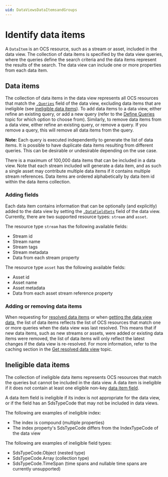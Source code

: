 ```yaml
---
uid: DataViewsDataItemsandGroups
---
```


# Identify data items

A `DataItem` is an OCS resource, such as a stream or asset, included in the data view. The collection of data items is specified by the data view queries, where the queries define the search criteria and the data items represent the results of the search. The data view can include one or more properties from each data item.

## Data items

The collection of data items in the data view represents all OCS resources that match the [`.Queries`](xref:DataViewsQueries) field of the data view, excluding data items that are ineligible (see [ineligible data items](#ineligible-data-items)). To add data items to a data view, either refine an existing query, or add a new query (refer to the [Define Queries](xref:DataViewsQueries) topic for which option to choose from). Similarly, to remove data items from a data view, either refine an existing query, or remove a query. If you remove a query, this will remove all data items from the query.

**Note:** Each query is executed independently to generate the list of data items. It is possible to have duplicate data items resulting from different queries. This can be desirable or undesirable depending on the use case.

There is a maximum of 100,000 data items that can be included in a data view. Note that each stream included will generate a data item, and as such a single asset may contribute multiple data items if it contains multiple stream references. Data items are ordered alphabetically by data item id within the data items collection.

### Adding fields

Each data item contains information that can be optionally (and explicitly) added to the data view by setting the [`.DataFieldSets`](xref:DataViewsFieldSets) field of the data view. Currently, there are two supported resource types: `stream` and `asset`.

The resource type `stream` has the following available fields:

* Stream id
* Stream name
* Stream tags
* Stream metadata
* Data from each stream property

The resource type `asset` has the following available fields:

* Asset id
* Asset name
* Asset metadata
* Data from each asset stream reference property

### Adding or removing data items

When requesting for [resolved data items](xref:ResolvedDataViewAPI) or when [getting the data view data](xref:DataViewsDataAPI), the list of data items reflects the list of OCS resources that match one or more queries when the data view was last resolved. This means that if new data items, such as new streams or assets, were added or existing data items were removed, the list of data items will only reflect the latest changes if the data view is re-resolved. For more information, refer to the caching section in the [Get resolved data view](xref:ResolvedDataView) topic.

## Ineligible data items

The collection of ineligible data items represents OCS resources that match the queries but cannot be included in the data view. A data item is ineligible if it does not contain at least one eligible non-key [data item field](xref:ResolvedDataView#dataitemfield).

A data item field is ineligible if its index is not appropriate for the data view, or if the field has an SdsTypeCode that may not be included in data views.

The following are examples of ineligible index:

* The index is compound (multiple properties)
* The index property's SdsTypeCode differs from the IndexTypeCode of the data view

The following are examples of ineligible field types:

* SdsTypeCode.Object (nested type)
* SdsTypeCode.Array (collection type)
* SdsTypeCode.TimeSpan (time spans and nullable time spans are currently unsupported)
